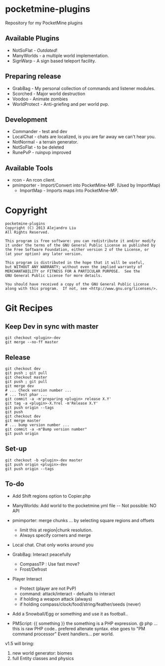 pocketmine-plugins
==================

Repository for my PocketMine plugins

## Available Plugins

* NotSoFlat - *Outdated*!
* ManyWorlds - a multiple world implementation.
* SignWarp - A sign based teleport facility.

## Preparing release

* GrabBag - My personal collection of commands and listener modules.
* Scorched - Major world destruction
* Voodoo - Animate zombies
* WorldProtect - Anti-griefing and per world pvp.

## Development

* Commander - test and dev
* LocalChat - chats are localized, is you are far away we can't hear
  you.
* NotNormal - a terrain generator.
* NotSoFlat - to be deleted
* RunePvP - ruinpvp improved

## Available Tools

* rcon - An rcon client.
* pmimporter - Import/Convert into PocketMine-MP.  (Used by ImportMap)
    * ImportMap - Imports maps into PocketMine-MP.

Copyright
=========

    pocketmine-plugins
    Copyright (C) 2013 Alejandro Liu  
    All Rights Reserved.

    This program is free software: you can redistribute it and/or modify
    it under the terms of the GNU General Public License as published by
    the Free Software Foundation, either version 2 of the License, or
    (at your option) any later version.

    This program is distributed in the hope that it will be useful,
    but WITHOUT ANY WARRANTY; without even the implied warranty of
    MERCHANTABILITY or FITNESS FOR A PARTICULAR PURPOSE.  See the
    GNU General Public License for more details.

    You should have received a copy of the GNU General Public License
    along with this program.  If not, see <http://www.gnu.org/licenses/>.

Git Recipes
===========

## Keep Dev in sync with master

    git checkout <plugin>-dev
    git merge --no-ff master

## Release

    git checkout dev
    git push ; git pull
    git checkout master
    git push ; git pull
    git merge dev
    # ... Check version number ...
    # ... Test phar ...
    git commit -a -m'preparing <plugin> release X.Y'
    git tag -a <plugin>-X.Yrel -m'Release X.Y'
    git push origin --tags
    git push
    git checkout dev
    git merge master
    # ... bump version number ...
    git commit -a -m"Bump version number"
    git push origin

## Set-up

    git checkout -b <plugin>-dev master
    git push origin <plugin>-dev
    git push origin --tags

To-do
-----

* Add Shift regions option to Copier.php
* ManyWorlds: Add world to the pocketmine.yml file -- Not possible: NO
  API
* pmimporter: merge chunks ... by selecting square regions and offsets
  - limit this at region|chunk resolution.
  - Always specify corners and merge
* Local chat.  Chat only works around you
* GrabBag: Interact peacefully
  - CompassTP : Use fast move?
  * Frost/Defrost
* Player Interact
  - Protect (player are not PvP)
  - command: attack/interact - defualts to interact
  - if holding a weapon attack (always)
  - if holding compass/clock/food/string/feather/seeds (never)

* Add a Snowball/Egg or something and use it as football..

* PMScript:
  {{ something }} the something is a PHP expression.
  @ php ... this is raw PHP code.. prefered altenate syntax.
  else goes to "PM command processor"
  Event handlers... per world.

v1.5 will bring:

1. new world generator: biomes
2. full Entity classes and physics
